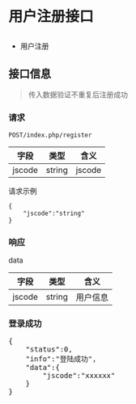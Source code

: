 
# 用户注册接口

##

* 用户注册

## 接口信息

>传入数据验证不重复后注册成功

### 请求

`POST/index.php/register`

字段|类型|含义
-|----|---
jscode|string|jscode

请求示例

<pre><code>{
	"jscode":"string"
}</code></pre>

### 响应

data

字段|类型|含义
---|---|---
jscode|string|用户信息

### 登录成功

<pre></code>{
	"status":0,
	"info":"登陆成功",
	"data":{
		"jscode":"xxxxxx"
	}
}</code></pre>
